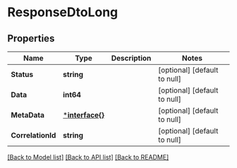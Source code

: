 # ResponseDtoLong

## Properties
Name | Type | Description | Notes
------------ | ------------- | ------------- | -------------
**Status** | **string** |  | [optional] [default to null]
**Data** | **int64** |  | [optional] [default to null]
**MetaData** | [***interface{}**](interface{}.md) |  | [optional] [default to null]
**CorrelationId** | **string** |  | [optional] [default to null]

[[Back to Model list]](../README.md#documentation-for-models) [[Back to API list]](../README.md#documentation-for-api-endpoints) [[Back to README]](../README.md)

